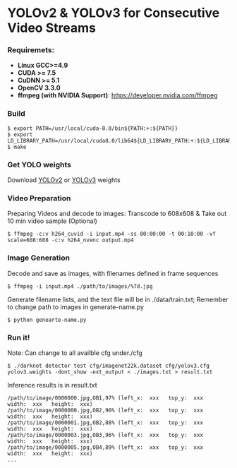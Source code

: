 # YOLOv2 & YOLOv3 for Consecutive Video Streams

### Requiremets: 
* **Linux GCC>=4.9**
* **CUDA >= 7.5**
* **CuDNN >= 5.1**
* **OpenCV 3.3.0**
* **ffmpeg (with NVIDIA Support)**: https://developer.nvidia.com/ffmpeg

### Build
```
$ export PATH=/usr/local/cuda-8.0/bin${PATH:+:${PATH}} 
$ export LD_LIBRARY_PATH=/usr/local/cuda8.0/lib64${LD_LIBRARY_PATH:+:${LD_LIBRARY_PATH}}
$ make
```
### Get YOLO weights
Download [YOLOv2](https://pjreddie.com/media/files/yolov2.weights) or
[YOLOv3](https://pjreddie.com/media/files/yolov3.weights) weights

### Video Preparation
Preparing Videos and decode to images: Transcode to 608x608 & Take out 10 min video sample (Optional)
```
$ ffmpeg -c:v h264_cuvid -i input.mp4 -ss 00:00:00 -t 00:10:00 -vf scale=608:608 -c:v h264_nvenc output.mp4
```

### Image Generation
Decode and save as images, with filenames defined in frame sequences
```
$ ffmpeg -i input.mp4 ./path/to/images/%7d.jpg 
```
Generate filename lists, and the text file will be in ./data/train.txt; Remember to change path to images in generate-name.py
```
$ python genearte-name.py
```

### Run it!
Note: Can change to all availble cfg under./cfg
```
$ ./darknet detector test cfg/imagenet22k.dataset cfg/yolov3.cfg yolov3.weights -dont_show -ext_output < ./images.txt > result.txt
```
Inference results is in result.txt
```
/path/to/image/0000000.jpg,OB1,97% (left_x:  xxx   top_y:  xxx   width:  xxx   height:  xxx)
/path/to/image/0000000.jpg,OB2,90% (left_x:  xxx   top_y:  xxx   width:  xxx   height:  xxx)
/path/to/image/0000001.jpg,OB2,88% (left_x:  xxx   top_y:  xxx   width:  xxx   height:  xxx)
/path/to/image/0000003.jpg,OB3,96% (left_x:  xxx   top_y:  xxx   width:  xxx   height:  xxx)
/path/to/image/0000005.jpg,OB4,89% (left_x:  xxx   top_y:  xxx   width:  xxx   height:  xxx)
...
```
